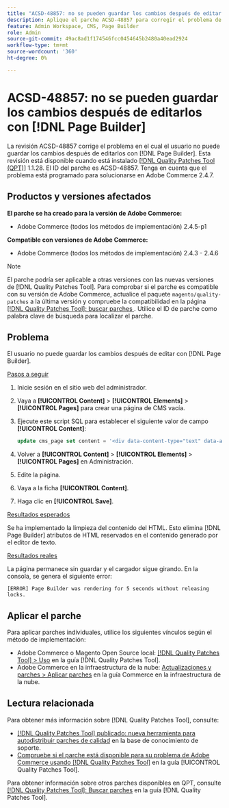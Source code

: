 ```yaml
---
title: "ACSD-48857: no se pueden guardar los cambios después de editar con  [!DNL Page Builder]"
description: Aplique el parche ACSD-48857 para corregir el problema de Adobe Commerce en el que el usuario no puede guardar los cambios después de editar con  [!DNL Page Builder].
feature: Admin Workspace, CMS, Page Builder
role: Admin
source-git-commit: 49ac8ad1f174546fcc0454645b2480a40ead2924
workflow-type: tm+mt
source-wordcount: '360'
ht-degree: 0%

---
```


# ACSD-48857: no se pueden guardar los cambios después de editarlos con [!DNL Page Builder]

La revisión ACSD-48857 corrige el problema en el cual el usuario no puede guardar los cambios después de editarlos con [!DNL Page Builder]. Esta revisión está disponible cuando está instalado [[!DNL Quality Patches Tool (QPT)]](https://experienceleague.adobe.com/en/docs/commerce-knowledge-base/kb/announcements/commerce-announcements/magento-quality-patches-released-new-tool-to-self-serve-quality-patches) 1.1.28. El ID del parche es ACSD-48857. Tenga en cuenta que el problema está programado para solucionarse en Adobe Commerce 2.4.7.

## Productos y versiones afectados

**El parche se ha creado para la versión de Adobe Commerce:**

* Adobe Commerce (todos los métodos de implementación) 2.4.5-p1

**Compatible con versiones de Adobe Commerce:**

* Adobe Commerce (todos los métodos de implementación) 2.4.3 - 2.4.6

>[!NOTE]
>
>El parche podría ser aplicable a otras versiones con las nuevas versiones de [!DNL Quality Patches Tool]. Para comprobar si el parche es compatible con su versión de Adobe Commerce, actualice el paquete `magento/quality-patches` a la última versión y compruebe la compatibilidad en la página [[!DNL Quality Patches Tool]: buscar parches ](https://experienceleague.adobe.com/tools/commerce-quality-patches/index.html). Utilice el ID de parche como palabra clave de búsqueda para localizar el parche.

## Problema

El usuario no puede guardar los cambios después de editar con [!DNL Page Builder].

<u>Pasos a seguir</u>

1. Inicie sesión en el sitio web del administrador.
1. Vaya a **[!UICONTROL Content]** > **[!UICONTROL Elements]** > **[!UICONTROL Pages]** para crear una página de CMS vacía.
1. Ejecute este script SQL para establecer el siguiente valor de campo **[!UICONTROL Content]**:

   ```SQL
   update cms_page set content = '<div data-content-type="text" data-appearance="default" data-element="main"><h4 style="text-align: center;" contenteditable="true" data-placeholder="Edit Heading Text" data-content-type="heading" data-appearance="default" data-element="main">THE RULES</h4></div>' where page_id=8;
   ```

1. Volver a **[!UICONTROL Content]** > **[!UICONTROL Elements]** > **[!UICONTROL Pages]** en Administración.
1. Edite la página.
1. Vaya a la ficha **[!UICONTROL Content]**.
1. Haga clic en **[!UICONTROL Save]**.

<u>Resultados esperados</u>

Se ha implementado la limpieza del contenido del HTML. Esto elimina [!DNL Page Builder] atributos de HTML reservados en el contenido generado por el editor de texto.

<u>Resultados reales</u>

La página permanece sin guardar y el cargador sigue girando. En la consola, se genera el siguiente error:

```
[ERROR] Page Builder was rendering for 5 seconds without releasing locks.
```

## Aplicar el parche

Para aplicar parches individuales, utilice los siguientes vínculos según el método de implementación:

* Adobe Commerce o Magento Open Source local: [[!DNL Quality Patches Tool] > Uso](https://experienceleague.adobe.com/docs/commerce-operations/tools/quality-patches-tool/usage.html) en la guía [!DNL Quality Patches Tool].
* Adobe Commerce en la infraestructura de la nube: [Actualizaciones y parches > Aplicar parches](https://experienceleague.adobe.com/docs/commerce-cloud-service/user-guide/develop/upgrade/apply-patches.html) en la guía Commerce en la infraestructura de la nube.

## Lectura relacionada

Para obtener más información sobre [!DNL Quality Patches Tool], consulte:

* [[!DNL Quality Patches Tool] publicado: nueva herramienta para autodistribuir parches de calidad](https://experienceleague.adobe.com/en/docs/commerce-knowledge-base/kb/announcements/commerce-announcements/magento-quality-patches-released-new-tool-to-self-serve-quality-patches) en la base de conocimiento de soporte.
* [Compruebe si el parche está disponible para su problema de Adobe Commerce usando [!DNL Quality Patches Tool]](/help/tools/quality-patches-tool/patches-available-in-qpt/check-patch-for-magento-issue-with-magento-quality-patches.md) en la guía [!UICONTROL Quality Patches Tool].


Para obtener información sobre otros parches disponibles en QPT, consulte [[!DNL Quality Patches Tool]: Buscar parches](https://experienceleague.adobe.com/tools/commerce-quality-patches/index.html) en la guía [!DNL Quality Patches Tool].

